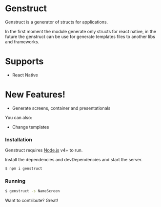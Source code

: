# Genstruct

Genstruct is a generator of structs for applications.

In the first moment the module generate only structs for react native, in the future the genstruct can be use for generate templates files to another libs and frameworks.
 # Supports
  - React Native

# New Features!

  - Generate screens, container and presentationals

You can also:
  - Change templates


### Installation

Genstruct requires [Node.js](https://nodejs.org/) v4+ to run.

Install the dependencies and devDependencies and start the server.

```sh
$ npm i genstruct
```
### Running

```sh
$ genstruct -s NameScreen
```

Want to contribute? Great!

